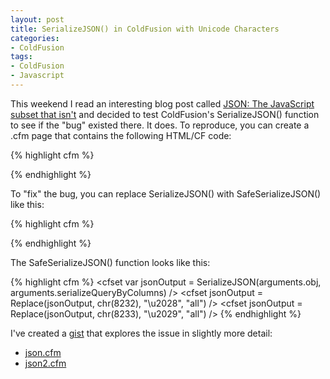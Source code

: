 ```yaml
--- 
layout: post
title: SerializeJSON() in ColdFusion with Unicode Characters
categories:
- ColdFusion
tags: 
- ColdFusion
- Javascript
---
```


This weekend I read an interesting blog post called [JSON: The JavaScript subset that isn't](http://timelessrepo.com/json-isnt-a-javascript-subset)
and decided to test ColdFusion's SerializeJSON() function to see if the "bug" existed there.
It does.  To reproduce, you can create a .cfm page that contains the following HTML/CF code:

{% highlight cfm %}
<script type="text/javascript">
    var test = #SerializeJSON("test" & chr(8232))#;
</script>
{% endhighlight %}

To "fix" the bug, you can replace SerializeJSON() with SafeSerializeJSON() like this:

{% highlight cfm %}
<script type="text/javascript">
    var test = #SafeSerializeJSON("test" & chr(8232))#;
</script>
{% endhighlight %}

The SafeSerializeJSON() function looks like this:

{% highlight cfm %}
<cffunction name="SafeSerializeJSON" output="false" access="private" returntype="string">
    <cfargument name="obj" type="any" required="true" />
    <cfargument name="serializeQueryByColumns" type="boolean" required="false" default="false" />
    <cfset var jsonOutput = SerializeJSON(arguments.obj, arguments.serializeQueryByColumns) />
    <cfset jsonOutput = Replace(jsonOutput, chr(8232), "\u2028", "all") />
    <cfset jsonOutput = Replace(jsonOutput, chr(8233), "\u2029", "all") />
    <cfreturn jsonOutput />
</cffunction>
{% endhighlight %}

I've created a [gist](https://gist.github.com/975802) that explores the issue in slightly more detail:

- [json.cfm](https://gist.github.com/975802#file_json.cfm)
- [json2.cfm](https://gist.github.com/975802#file_json2.cfm)

